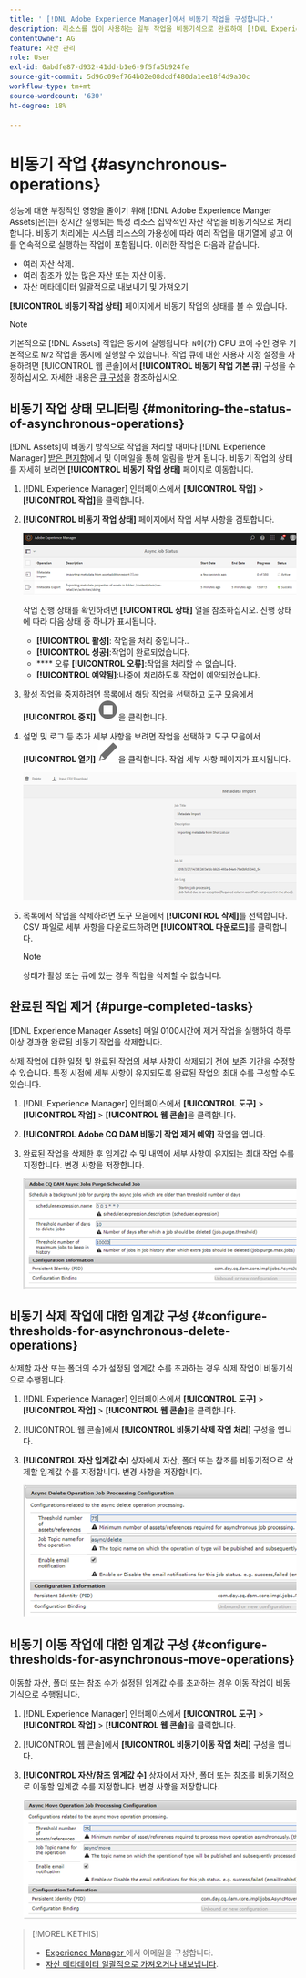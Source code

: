 ```yaml
---
title: ' [!DNL Adobe Experience Manager]에서 비동기 작업을 구성합니다.'
description: 리소스를 많이 사용하는 일부 작업을 비동기식으로 완료하여 [!DNL Experience Manager Assets]에서 성능을 최적화합니다.
contentOwner: AG
feature: 자산 관리
role: User
exl-id: 0abdfe87-d932-41dd-b1e6-9f5fa5b924fe
source-git-commit: 5d96c09ef764b02e08dcdf480da1ee18f4d9a30c
workflow-type: tm+mt
source-wordcount: '630'
ht-degree: 18%

---
```


# 비동기 작업 {#asynchronous-operations}

성능에 대한 부정적인 영향을 줄이기 위해 [!DNL Adobe Experience Manger Assets]은(는) 장시간 실행되는 특정 리소스 집약적인 자산 작업을 비동기식으로 처리합니다. 비동기 처리에는 시스템 리소스의 가용성에 따라 여러 작업을 대기열에 넣고 이를 연속적으로 실행하는 작업이 포함됩니다. 이러한 작업은 다음과 같습니다.

* 여러 자산 삭제.
* 여러 참조가 있는 많은 자산 또는 자산 이동.
* 자산 메타데이터 일괄적으로 내보내기 및 가져오기

**[!UICONTROL 비동기 작업 상태]** 페이지에서 비동기 작업의 상태를 볼 수 있습니다.

>[!NOTE]
>
>기본적으로 [!DNL Assets] 작업은 동시에 실행됩니다. `N`이(가) CPU 코어 수인 경우 기본적으로 `N/2` 작업을 동시에 실행할 수 있습니다. 작업 큐에 대한 사용자 지정 설정을 사용하려면 [!UICONTROL 웹 콘솔]에서 **[!UICONTROL 비동기 작업 기본 큐]** 구성을 수정하십시오. 자세한 내용은 [큐 구성](https://sling.apache.org/documentation/bundles/apache-sling-eventing-and-job-handling.html#queue-configurations)을 참조하십시오.

## 비동기 작업 상태 모니터링 {#monitoring-the-status-of-asynchronous-operations}

[!DNL Assets]이 비동기 방식으로 작업을 처리할 때마다 [!DNL Experience Manager] [받은 편지함](/help/sites-authoring/inbox.md)에서 및 이메일을 통해 알림을 받게 됩니다. 비동기 작업의 상태를 자세히 보려면 **[!UICONTROL 비동기 작업 상태]** 페이지로 이동합니다.

1. [!DNL Experience Manager] 인터페이스에서 **[!UICONTROL 작업]** > **[!UICONTROL 작업]**&#x200B;을 클릭합니다.

1. **[!UICONTROL 비동기 작업 상태]** 페이지에서 작업 세부 사항을 검토합니다.

   ![비동기 작업의 상태 및 세부 정보](assets/job_status.png)

   작업 진행 상태를 확인하려면 **[!UICONTROL 상태]** 열을 참조하십시오. 진행 상태에 따라 다음 상태 중 하나가 표시됩니다.

   * **[!UICONTROL 활성]**: 작업을 처리 중입니다..
   * **[!UICONTROL 성공]**:작업이 완료되었습니다.
   * **** 오류  **[!UICONTROL 오류]**:작업을 처리할 수 없습니다.
   * **[!UICONTROL 예약됨]**:나중에 처리하도록 작업이 예약되었습니다.

1. 활성 작업을 중지하려면 목록에서 해당 작업을 선택하고 도구 모음에서 **[!UICONTROL 중지]** ![중지 아이콘](assets/do-not-localize/stop_icon.svg)을 클릭합니다.

1. 설명 및 로그 등 추가 세부 사항을 보려면 작업을 선택하고 도구 모음에서 **[!UICONTROL 열기]** ![open_icon](assets/do-not-localize/edit_icon.svg)을 클릭합니다. 작업 세부 사항 페이지가 표시됩니다.

   ![메타데이터 가져오기 작업의 세부 정보](assets/job_details.png)

1. 목록에서 작업을 삭제하려면 도구 모음에서 **[!UICONTROL 삭제]**&#x200B;를 선택합니다. CSV 파일로 세부 사항을 다운로드하려면 **[!UICONTROL 다운로드]**&#x200B;를 클릭합니다.

   >[!NOTE]
   >
   >상태가 활성 또는 큐에 있는 경우 작업을 삭제할 수 없습니다.

## 완료된 작업 제거 {#purge-completed-tasks}

[!DNL Experience Manager Assets] 매일 0100시간에 제거 작업을 실행하여 하루 이상 경과한 완료된 비동기 작업을 삭제합니다.

<!-- TBD: Find out from the engineering team and mention the time zone of this 1:00 am task.
-->

삭제 작업에 대한 일정 및 완료된 작업의 세부 사항이 삭제되기 전에 보존 기간을 수정할 수 있습니다. 특정 시점에 세부 사항이 유지되도록 완료된 작업의 최대 수를 구성할 수도 있습니다.

1. [!DNL Experience Manager] 인터페이스에서 **[!UICONTROL 도구]** > **[!UICONTROL 작업]** > **[!UICONTROL 웹 콘솔]**&#x200B;을 클릭합니다.
1. **[!UICONTROL Adobe CQ DAM 비동기 작업 제거 예약]** 작업을 엽니다.
1. 완료된 작업을 삭제한 후 임계값 수 및 내역에 세부 사항이 유지되는 최대 작업 수를 지정합니다. 변경 사항을 저장합니다.

   ![비동기 작업 제거를 예약하기 위한 구성](assets/purge_job.png)

## 비동기 삭제 작업에 대한 임계값 구성 {#configure-thresholds-for-asynchronous-delete-operations}

삭제할 자산 또는 폴더의 수가 설정된 임계값 수를 초과하는 경우 삭제 작업이 비동기식으로 수행됩니다.

1. [!DNL Experience Manager] 인터페이스에서 **[!UICONTROL 도구]** > **[!UICONTROL 작업]** > **[!UICONTROL 웹 콘솔]**&#x200B;을 클릭합니다.
1. [!UICONTROL 웹 콘솔]에서 **[!UICONTROL 비동기 삭제 작업 처리]** 구성을 엽니다.
1. **[!UICONTROL 자산 임계값 수]** 상자에서 자산, 폴더 또는 참조를 비동기적으로 삭제할 임계값 수를 지정합니다. 변경 사항을 저장합니다.

   ![자산을 삭제할 작업에 대한 임계값 제한 설정](assets/delete_threshold.png)

## 비동기 이동 작업에 대한 임계값 구성 {#configure-thresholds-for-asynchronous-move-operations}

이동할 자산, 폴더 또는 참조 수가 설정된 임계값 수를 초과하는 경우 이동 작업이 비동기식으로 수행됩니다.

1. [!DNL Experience Manager] 인터페이스에서 **[!UICONTROL 도구]** > **[!UICONTROL 작업]** > **[!UICONTROL 웹 콘솔]**&#x200B;을 클릭합니다.
1. [!UICONTROL 웹 콘솔]에서 **[!UICONTROL 비동기 이동 작업 처리]** 구성을 엽니다.
1. **[!UICONTROL 자산/참조 임계값 수]** 상자에서 자산, 폴더 또는 참조를 비동기적으로 이동할 임계값 수를 지정합니다. 변경 사항을 저장합니다.

   ![작업을 통해 자산을 이동할 임계값 제한 설정](assets/move_threshold.png)

>[!MORELIKETHIS]
>
>* [Experience Manager ](/help/sites-administering/notification.md)에서 이메일을 구성합니다.
>* [자산 메타데이터 일괄적으로 가져오거나 내보냅니다](/help/assets/metadata-import-export.md).

